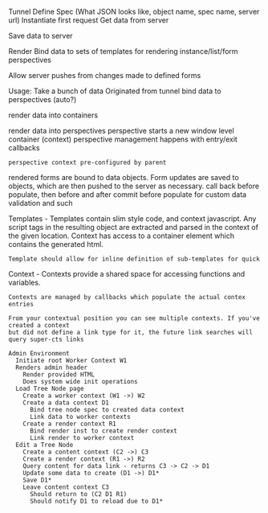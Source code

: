 Tunnel
  Define Spec (What JSON looks like, object name, spec name, server url)
  Instantiate first request
  Get data from server

  Save data to server

Render
  Bind data to sets of templates for rendering instance/list/form perspectives

  Allow server pushes from changes made to defined forms


Usage:
  Take a bunch of data
  Originated from tunnel
  bind data to perspectives (auto?)

  render data into containers

  render data into perspectives
    perspective starts a new window level container (context)
    perspective management happens with entry/exit callbacks

    perspective context pre-configured by parent

  rendered forms are bound to data objects. Form updates are saved to objects, which are then
  pushed to the server as necessary.
    call back before populate, then before and after commit
    before populate for custom data validation and such


  Templates - 
    Templates contain slim style code, and context javascript. 
    Any script tags in the resulting object are extracted and parsed in the context of
    the given location. Context has access to a container element which contains the
    generated html. 

    Template should allow for inline definition of sub-templates for quick 

  Context - 
    Contexts provide a shared space for accessing functions and variables. 

    Contexts are managed by callbacks which populate the actual contex entries

    From your contextual position you can see multiple contexts. If you've created a context
    but did not define a link type for it, the future link searches will query super-cts links

    Admin Environment
      Initiate root Worker Context W1
      Renders admin header
        Render provided HTML
        Does system wide init operations
      Load Tree Node page
        Create a worker context (W1 ->) W2
        Create a data context D1
          Bind tree node spec to created data context
          Link data to worker contexts
        Create a render context R1
          Bind render inst to create render context
          Link render to worker context
      Edit a Tree Node
        Create a content context (C2 ->) C3
        Create a render context (R1 ->) R2
        Query content for data link - returns C3 -> C2 -> D1
        Update some data to create (D1 ->) D1*
        Save D1*
        Leave content context C3
          Should return to (C2 D1 R1)
          Should notify D1 to reload due to D1*